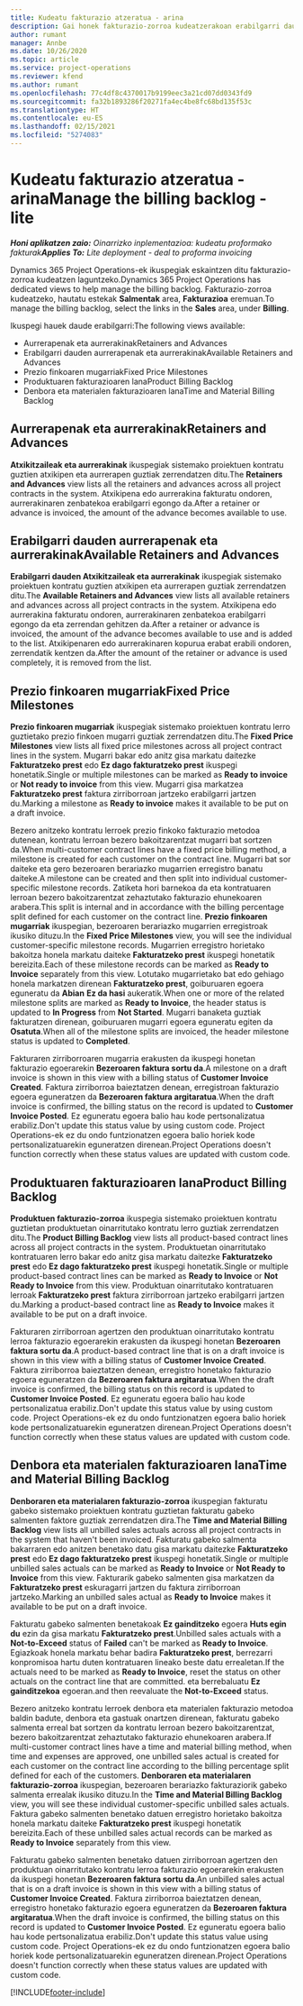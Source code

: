 ```yaml
---
title: Kudeatu fakturazio atzeratua - arina
description: Gai honek fakturazio-zorroa kudeatzerakoan erabilgarri dauden hainbat ikuspegiri buruzko informazioa eskaintzen du.
author: rumant
manager: Annbe
ms.date: 10/26/2020
ms.topic: article
ms.service: project-operations
ms.reviewer: kfend
ms.author: rumant
ms.openlocfilehash: 77c4df8c4370017b9199eec3a21cd07dd0343fd9
ms.sourcegitcommit: fa32b1893286f20271fa4ec4be8fc68bd135f53c
ms.translationtype: HT
ms.contentlocale: eu-ES
ms.lasthandoff: 02/15/2021
ms.locfileid: "5274083"
---
```

# <a name="manage-the-billing-backlog---lite"></a><span data-ttu-id="87943-103">Kudeatu fakturazio atzeratua - arina</span><span class="sxs-lookup"><span data-stu-id="87943-103">Manage the billing backlog - lite</span></span>

<span data-ttu-id="87943-104">_**Honi aplikatzen zaio:** Oinarrizko inplementazioa: kudeatu proformako fakturak_</span><span class="sxs-lookup"><span data-stu-id="87943-104">_**Applies To:** Lite deployment - deal to proforma invoicing_</span></span>

<span data-ttu-id="87943-105">Dynamics 365 Project Operations-ek ikuspegiak eskaintzen ditu fakturazio-zorroa kudeatzen laguntzeko.</span><span class="sxs-lookup"><span data-stu-id="87943-105">Dynamics 365 Project Operations has dedicated views to help manage the billing backlog.</span></span> <span data-ttu-id="87943-106">Fakturazio-zorroa kudeatzeko, hautatu estekak **Salmentak** area, **Fakturazioa** eremuan.</span><span class="sxs-lookup"><span data-stu-id="87943-106">To manage the billing backlog, select the links in the **Sales** area, under **Billing**.</span></span> 

<span data-ttu-id="87943-107">Ikuspegi hauek daude erabilgarri:</span><span class="sxs-lookup"><span data-stu-id="87943-107">The following views available:</span></span>

- <span data-ttu-id="87943-108">Aurrerapenak eta aurrerakinak</span><span class="sxs-lookup"><span data-stu-id="87943-108">Retainers and Advances</span></span>
- <span data-ttu-id="87943-109">Erabilgarri dauden aurrerapenak eta aurrerakinak</span><span class="sxs-lookup"><span data-stu-id="87943-109">Available Retainers and Advances</span></span>
- <span data-ttu-id="87943-110">Prezio finkoaren mugarriak</span><span class="sxs-lookup"><span data-stu-id="87943-110">Fixed Price Milestones</span></span>
- <span data-ttu-id="87943-111">Produktuaren fakturazioaren lana</span><span class="sxs-lookup"><span data-stu-id="87943-111">Product Billing Backlog</span></span>
- <span data-ttu-id="87943-112">Denbora eta materialen fakturazioaren lana</span><span class="sxs-lookup"><span data-stu-id="87943-112">Time and Material Billing Backlog</span></span>

## <a name="retainers-and-advances"></a><span data-ttu-id="87943-113">Aurrerapenak eta aurrerakinak</span><span class="sxs-lookup"><span data-stu-id="87943-113">Retainers and Advances</span></span>

<span data-ttu-id="87943-114">**Atxikitzaileak eta aurrerakinak** ikuspegiak sistemako proiektuen kontratu guztien atxikipen eta aurrerapen guztiak zerrendatzen ditu.</span><span class="sxs-lookup"><span data-stu-id="87943-114">The **Retainers and Advances** view lists all the retainers and advances across all project contracts in the system.</span></span> <span data-ttu-id="87943-115">Atxikipena edo aurrerakina fakturatu ondoren, aurrerakinaren zenbatekoa erabilgarri egongo da.</span><span class="sxs-lookup"><span data-stu-id="87943-115">After a retainer or advance is invoiced, the amount of the advance becomes available to use.</span></span>

## <a name="available-retainers-and-advances"></a><span data-ttu-id="87943-116">Erabilgarri dauden aurrerapenak eta aurrerakinak</span><span class="sxs-lookup"><span data-stu-id="87943-116">Available Retainers and Advances</span></span>

<span data-ttu-id="87943-117">**Erabilgarri dauden Atxikitzaileak eta aurrerakinak** ikuspegiak sistemako proiektuen kontratu guztien atxikipen eta aurrerapen guztiak zerrendatzen ditu.</span><span class="sxs-lookup"><span data-stu-id="87943-117">The **Available Retainers and Advances** view lists all available retainers and advances across all project contracts in the system.</span></span> <span data-ttu-id="87943-118">Atxikipena edo aurrerakina fakturatu ondoren, aurrerakinaren zenbatekoa erabilgarri egongo da eta zerrendan gehitzen da.</span><span class="sxs-lookup"><span data-stu-id="87943-118">After a retainer or advance is invoiced, the amount of the advance becomes available to use and is added to the list.</span></span> <span data-ttu-id="87943-119">Atxikipenaren edo aurrerakinaren kopurua erabat erabili ondoren, zerrendatik kentzen da.</span><span class="sxs-lookup"><span data-stu-id="87943-119">After the amount of the retainer or advance is used completely, it is removed from the list.</span></span>

## <a name="fixed-price-milestones"></a><span data-ttu-id="87943-120">Prezio finkoaren mugarriak</span><span class="sxs-lookup"><span data-stu-id="87943-120">Fixed Price Milestones</span></span>

<span data-ttu-id="87943-121">**Prezio finkoaren mugarriak** ikuspegiak sistemako proiektuen kontratu lerro guztietako prezio finkoen mugarri guztiak zerrendatzen ditu.</span><span class="sxs-lookup"><span data-stu-id="87943-121">The **Fixed Price Milestones** view lists all fixed price milestones across all project contract lines in the system.</span></span> <span data-ttu-id="87943-122">Mugarri bakar edo anitz gisa markatu daitezke **Fakturatzeko prest** edo **Ez dago fakturatzeko prest** ikuspegi honetatik.</span><span class="sxs-lookup"><span data-stu-id="87943-122">Single or multiple milestones can be marked as **Ready to invoice** or **Not ready to invoice** from this view.</span></span> <span data-ttu-id="87943-123">Mugarri gisa markatzea **Fakturatzeko prest** faktura zirriborroan jartzeko erabilgarri jartzen du.</span><span class="sxs-lookup"><span data-stu-id="87943-123">Marking a milestone as **Ready to invoice** makes it available to be put on a draft invoice.</span></span>

<span data-ttu-id="87943-124">Bezero anitzeko kontratu lerroek prezio finkoko fakturazio metodoa dutenean, kontratu lerroan bezero bakoitzarentzat mugarri bat sortzen da.</span><span class="sxs-lookup"><span data-stu-id="87943-124">When multi-customer contract lines have a fixed price billing method, a milestone is created for each customer on the contract line.</span></span> <span data-ttu-id="87943-125">Mugarri bat sor daiteke eta gero bezeroaren berariazko mugarrien erregistro banatu daiteke.</span><span class="sxs-lookup"><span data-stu-id="87943-125">A milestone can be created and then split into individual customer-specific milestone records.</span></span> <span data-ttu-id="87943-126">Zatiketa hori barnekoa da eta kontratuaren lerroan bezero bakoitzarentzat zehaztutako fakturazio ehunekoaren arabera.</span><span class="sxs-lookup"><span data-stu-id="87943-126">This split is internal and in accordance with the billing percentage split defined for each customer on the contract line.</span></span> <span data-ttu-id="87943-127">**Prezio finkoaren mugarriak** ikuspegian, bezeroaren berariazko mugarrien erregistroak ikusiko dituzu.</span><span class="sxs-lookup"><span data-stu-id="87943-127">In the **Fixed Price Milestones** view, you will see the individual customer-specific milestone records.</span></span> <span data-ttu-id="87943-128">Mugarrien erregistro horietako bakoitza honela markatu daiteke **Fakturatzeko prest** ikuspegi honetatik bereizita.</span><span class="sxs-lookup"><span data-stu-id="87943-128">Each of these milestone records can be marked as **Ready to Invoice** separately from this view.</span></span> <span data-ttu-id="87943-129">Lotutako mugarrietako bat edo gehiago honela markatzen direnean **Fakturatzeko prest**, goiburuaren egoera eguneratu da **Abian** **Ez da hasi** aukeratik.</span><span class="sxs-lookup"><span data-stu-id="87943-129">When one or more of the related milestone splits are marked as **Ready to Invoice**, the header status is updated to **In Progress** from **Not Started**.</span></span> <span data-ttu-id="87943-130">Mugarri banaketa guztiak fakturatzen direnean, goiburuaren mugarri egoera eguneratu egiten da **Osatuta**.</span><span class="sxs-lookup"><span data-stu-id="87943-130">When all of the milestone splits are invoiced, the header milestone status is updated to **Completed**.</span></span>

<span data-ttu-id="87943-131">Fakturaren zirriborroaren mugarria erakusten da ikuspegi honetan fakturazio egoerarekin **Bezeroaren faktura sortu da**.</span><span class="sxs-lookup"><span data-stu-id="87943-131">A milestone on a draft invoice is shown in this view with a billing status of **Customer Invoice Created**.</span></span> <span data-ttu-id="87943-132">Faktura zirriborroa baieztatzen denean, erregistroan fakturazio egoera eguneratzen da **Bezeroaren faktura argitaratua**.</span><span class="sxs-lookup"><span data-stu-id="87943-132">When the draft invoice is confirmed, the billing status on the record is updated to **Customer Invoice Posted**.</span></span> <span data-ttu-id="87943-133">Ez eguneratu egoera balio hau kode pertsonalizatua erabiliz.</span><span class="sxs-lookup"><span data-stu-id="87943-133">Don't update this status value by using custom code.</span></span> <span data-ttu-id="87943-134">Project Operations-ek ez du ondo funtzionatzen egoera balio horiek kode pertsonalizatuarekin eguneratzen direnean.</span><span class="sxs-lookup"><span data-stu-id="87943-134">Project Operations doesn't function correctly when these status values are updated with custom code.</span></span>

## <a name="product-billing-backlog"></a><span data-ttu-id="87943-135">Produktuaren fakturazioaren lana</span><span class="sxs-lookup"><span data-stu-id="87943-135">Product Billing Backlog</span></span>

<span data-ttu-id="87943-136">**Produktuen fakturazio-zorroa** ikuspegia sistemako proiektuen kontratu guztietan produktuetan oinarritutako kontratu lerro guztiak zerrendatzen ditu.</span><span class="sxs-lookup"><span data-stu-id="87943-136">The **Product Billing Backlog** view lists all product-based contract lines across all project contracts in the system.</span></span> <span data-ttu-id="87943-137">Produktuetan oinarritutako kontratuaren lerro bakar edo anitz gisa markatu daitezke **Fakturatzeko prest** edo **Ez dago fakturatzeko prest** ikuspegi honetatik.</span><span class="sxs-lookup"><span data-stu-id="87943-137">Single or multiple product-based contract lines can be marked as **Ready to Invoice** or **Not Ready to Invoice** from this view.</span></span> <span data-ttu-id="87943-138">Produktuan oinarritutako kontratuaren lerroak **Fakturatzeko prest** faktura zirriborroan jartzeko erabilgarri jartzen du.</span><span class="sxs-lookup"><span data-stu-id="87943-138">Marking a product-based contract line as **Ready to Invoice** makes it available to be put on a draft invoice.</span></span>

<span data-ttu-id="87943-139">Fakturaren zirriborroan agertzen den produktuan oinarritutako kontratu lerroa fakturazio egoerarekin erakusten da ikuspegi honetan **Bezeroaren faktura sortu da**.</span><span class="sxs-lookup"><span data-stu-id="87943-139">A product-based contract line that is on a draft invoice is shown in this view with a billing status of **Customer Invoice Created**.</span></span> <span data-ttu-id="87943-140">Faktura zirriborroa baieztatzen denean, erregistro honetako fakturazio egoera eguneratzen da **Bezeroaren faktura argitaratua**.</span><span class="sxs-lookup"><span data-stu-id="87943-140">When the draft invoice is confirmed, the billing status on this record is updated to **Customer Invoice Posted**.</span></span> <span data-ttu-id="87943-141">Ez eguneratu egoera balio hau kode pertsonalizatua erabiliz.</span><span class="sxs-lookup"><span data-stu-id="87943-141">Don't update this status value by using custom code.</span></span> <span data-ttu-id="87943-142">Project Operations-ek ez du ondo funtzionatzen egoera balio horiek kode pertsonalizatuarekin eguneratzen direnean.</span><span class="sxs-lookup"><span data-stu-id="87943-142">Project Operations doesn't function correctly when these status values are updated with custom code.</span></span>

## <a name="time-and-material-billing-backlog"></a><span data-ttu-id="87943-143">Denbora eta materialen fakturazioaren lana</span><span class="sxs-lookup"><span data-stu-id="87943-143">Time and Material Billing Backlog</span></span>

<span data-ttu-id="87943-144">**Denboraren eta materialaren fakturazio-zorroa** ikuspegian fakturatu gabeko sistemako proiektuen kontratu guztietan fakturatu gabeko salmenten faktore guztiak zerrendatzen dira.</span><span class="sxs-lookup"><span data-stu-id="87943-144">The **Time and Material Billing Backlog** view lists all unbilled sales actuals across all project contracts in the system that haven't been invoiced.</span></span> <span data-ttu-id="87943-145">Fakturatu gabeko salmenta bakarraren edo anitzen benetako datu gisa markatu daitezke **Fakturatzeko prest** edo **Ez dago fakturatzeko prest** ikuspegi honetatik.</span><span class="sxs-lookup"><span data-stu-id="87943-145">Single or multiple unbilled sales actuals can be marked as **Ready to Invoice** or **Not Ready to Invoice** from this view.</span></span> <span data-ttu-id="87943-146">Fakturarik gabeko salmenten gisa markatzen da **Fakturatzeko prest** eskuragarri jartzen du faktura zirriborroan jartzeko.</span><span class="sxs-lookup"><span data-stu-id="87943-146">Marking an unbilled sales actual as **Ready to Invoice** makes it available to be put on a draft invoice.</span></span>

<span data-ttu-id="87943-147">Fakturatu gabeko salmenten benetakoak **Ez gainditzeko** egoera **Huts egin du** ezin da gisa markatu **Fakturatzeko prest**.</span><span class="sxs-lookup"><span data-stu-id="87943-147">Unbilled sales actuals with a **Not-to-Exceed** status of **Failed** can't be marked as **Ready to Invoice**.</span></span> <span data-ttu-id="87943-148">Egiazkoak honela markatu behar badira **Fakturatzeko prest**, berrezarri konpromisoa hartu duten kontratuaren lineako beste datu errealetan.</span><span class="sxs-lookup"><span data-stu-id="87943-148">If the actuals need to be marked as **Ready to Invoice**, reset the status on other actuals on the contract line that are committed.</span></span> <span data-ttu-id="87943-149">eta berrebaluatu **Ez gainditzekoa** egoeran.</span><span class="sxs-lookup"><span data-stu-id="87943-149">and then reevaluate the **Not-to-Exceed** status.</span></span>

<span data-ttu-id="87943-150">Bezero anitzeko kontratu lerroek denbora eta materialen fakturazio metodoa baldin badute, denbora eta gastuak onartzen direnean, fakturatu gabeko salmenta erreal bat sortzen da kontratu lerroan bezero bakoitzarentzat, bezero bakoitzarentzat zehaztutako fakturazio ehunekoaren arabera.</span><span class="sxs-lookup"><span data-stu-id="87943-150">If multi-customer contract lines have a time and material billing method, when time and expenses are approved, one unbilled sales actual is created for each customer on the contract line according to the billing percentage split defined for each of the customers.</span></span> <span data-ttu-id="87943-151">**Denboraren eta materialaren fakturazio-zorroa** ikuspegian, bezeroaren berariazko fakturaziorik gabeko salmenta errealak ikusiko dituzu.</span><span class="sxs-lookup"><span data-stu-id="87943-151">In the **Time and Material Billing Backlog** view, you will see these individual customer-specific unbilled sales actuals.</span></span> <span data-ttu-id="87943-152">Faktura gabeko salmenten benetako datuen erregistro horietako bakoitza honela markatu daiteke **Fakturatzeko prest** ikuspegi honetatik bereizita.</span><span class="sxs-lookup"><span data-stu-id="87943-152">Each of these unbilled sales actual records can be marked as **Ready to Invoice** separately from this view.</span></span>

<span data-ttu-id="87943-153">Fakturatu gabeko salmenten benetako datuen zirriborroan agertzen den produktuan oinarritutako kontratu lerroa fakturazio egoerarekin erakusten da ikuspegi honetan **Bezeroaren faktura sortu da**.</span><span class="sxs-lookup"><span data-stu-id="87943-153">An unbilled sales actual that is on a draft invoice is shown in this view with a billing status of **Customer Invoice Created**.</span></span> <span data-ttu-id="87943-154">Faktura zirriborroa baieztatzen denean, erregistro honetako fakturazio egoera eguneratzen da **Bezeroaren faktura argitaratua**.</span><span class="sxs-lookup"><span data-stu-id="87943-154">When the draft invoice is confirmed, the billing status on this record is updated to **Customer Invoice Posted**.</span></span> <span data-ttu-id="87943-155">Ez eguneratu egoera balio hau kode pertsonalizatua erabiliz.</span><span class="sxs-lookup"><span data-stu-id="87943-155">Don't update this status value using custom code.</span></span> <span data-ttu-id="87943-156">Project Operations-ek ez du ondo funtzionatzen egoera balio horiek kode pertsonalizatuarekin eguneratzen direnean.</span><span class="sxs-lookup"><span data-stu-id="87943-156">Project Operations doesn't function correctly when these status values are updated with custom code.</span></span>


[!INCLUDE[footer-include](../../includes/footer-banner.md)]